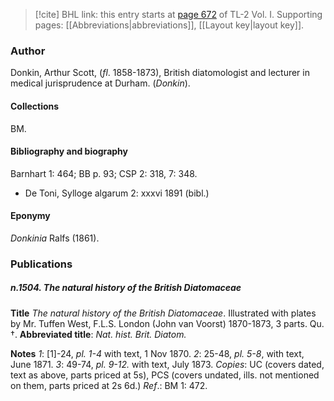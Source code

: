 > [!cite] BHL link: this entry starts at [page 672](https://www.biodiversitylibrary.org/item/103414#page/720/mode/1up) of TL-2 Vol. I.
> Supporting pages: [[Abbreviations|abbreviations]], [[Layout key|layout key]].

### Author

Donkin, Arthur Scott, (*fl*. 1858-1873), British diatomologist and lecturer in medical jurisprudence at Durham. (*Donkin*).

#### Collections

BM.

#### Bibliography and biography

Barnhart 1: 464; BB p. 93; CSP 2: 318, 7: 348.
- De Toni, Sylloge algarum 2: xxxvi 1891 (bibl.)

#### Eponymy

*Donkinia* Ralfs (1861).

### Publications

##### n.1504. The natural history of the British Diatomaceae

**Title**
*The natural history of the British Diatomaceae*. Illustrated with plates by Mr. Tuffen West, F.L.S. London (John van Voorst) 1870-1873, 3 parts. Qu. †.
**Abbreviated title**: *Nat. hist. Brit.* *Diatom.*

**Notes**
*1*: \[1\]-24, *pl. 1-4* with text, 1 Nov 1870.
*2*: 25-48, *pl. 5-8*, with text, June 1871.
*3*: 49-74, *pl. 9-12.* with text, July 1873.
*Copies*: UC (covers dated, text as above, parts priced at 5s), PCS (covers undated, ills.
not mentioned on them, parts priced at 2s 6d.)
*Ref*.: BM 1: 472.

